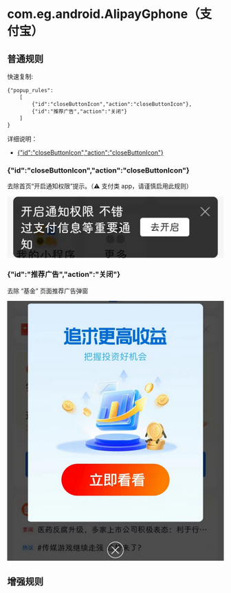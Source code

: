 # com.eg.android.AlipayGphone（支付宝）

## 普通规则

快速复制:
```
{"popup_rules":
    [
        {"id":"closeButtonIcon","action":"closeButtonIcon"},
        {"id":"推荐广告","action":"关闭"}
    ]
}
```
详细说明：
- [{"id":"closeButtonIcon","action":"closeButtonIcon"}](#idclosebuttoniconactionclosebuttonicon)

### {"id":"closeButtonIcon","action":"closeButtonIcon"}
去除首页“开启通知权限”提示。（⚠ 支付类 app，请谨慎启用此规则）

![](./assets/closeButtonIcon.jpg)

### {"id":"推荐广告","action":"关闭"}
去除 “基金” 页面推荐广告弹窗

![](./assets/基金页面推荐广告.jpg)

## 增强规则
